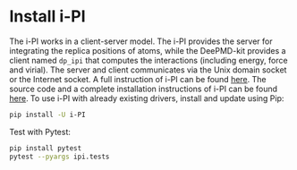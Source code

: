 # Install i-PI
The i-PI works in a client-server model. The i-PI provides the server for integrating the replica positions of atoms, while the DeePMD-kit provides a client named `dp_ipi` that computes the interactions (including energy, force and virial). The server and client communicates via the Unix domain socket or the Internet socket. A full instruction of i-PI can be found [here](http://ipi-code.org/). The source code and a complete installation instructions of i-PI can be found [here](https://github.com/i-pi/i-pi).
To use i-PI with already existing drivers, install and update using Pip:
```bash
pip install -U i-PI
```

Test with Pytest:
```bash
pip install pytest
pytest --pyargs ipi.tests
```
